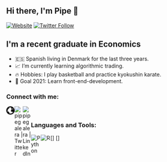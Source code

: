 ## Hi there, I'm Pipe 👋

[![Website](https://img.shields.io/website?label=codeSTACKr.com&style=for-the-badge&url=https%3A%2F%2Fcodestackr.com)](https:/#/codestackr.com)
[![Twitter Follow](https://img.shields.io/twitter/follow/codeSTACKr?color=1DA1F2&logo=twitter&style=for-the-badge)](https://twitter.com/intent/follow?original_referer=https%3A%2F%2Fgithub.com%2FcodeSTACKr&screen_name=codeSTACKr)

## I'm a recent graduate in Economics

- :es: Spanish living in Denmark for the last three years.
- :chart_with_upwards_trend: I’m currently learning algorithmic trading.
- :fire: Hobbies: I play basketball and practice kyokushin karate.
- :checkered_flag: Goal 2021: Learn front-end-development.


### Connect with me:

[<img align="left" alt="pipegalera.com" width="22px" src="https://raw.githubusercontent.com/iconic/open-iconic/master/svg/globe.svg" />][website]
[<img align="left" alt="pipegalera | Twitter" width="22px" src="https://cdn.jsdelivr.net/npm/simple-icons@v3/icons/twitter.svg" />][twitter]
[<img align="left" alt="pipegalera | LinkedIn" width="22px" src="https://cdn.jsdelivr.net/npm/simple-icons@v3/icons/linkedin.svg" />][linkedin]

<br />

### Languages and Tools:

[<img align="left" alt="Python" width="26px" src="https://cdn4.iconfinder.com/data/icons/logos-and-brands/512/267_Python_logo-512.png" />]
[<img align="left" alt="R" width="26px" src="https://cdn4.iconfinder.com/data/icons/logos-and-brands/512/285_R_Project_logo-512.png" />]


<br />
<br />


</details>

[website]: https://pipegalera.com
[twitter]: https://twitter.com/pipegalera
[linkedin]: https://linkedin.com/in/pipegalera
